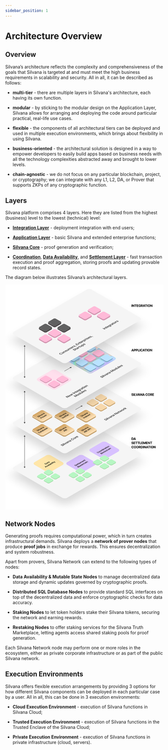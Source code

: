 ```yaml
---
sidebar_position: 1
---
```


# Architecture Overview

## Overview

Silvana’s architecture reflects the complexity and comprehensiveness of the goals that Silvana is targeted at and must meet the high business requirements in scalability and security. All in all, it can be described as follows:

* **multi-tier** - there are multiple layers in Silvana's architecture, each having its own function.

* **modular** - by sticking to the modular design on the Application Layer, Silvana allows for arranging and deploying the code around particular practical, real-life use cases.

* **flexible** - the components of all architectural tiers can be deployed and used in multiple execution environments, which brings about flexibility in using Silvana.

* **business-oriented** - the architectural solution is designed in a way to empower developers to easily build apps based on business needs with all the technology complexities abstracted away and brought to lower levels.

* **chain-agnostic** - we do not focus on any particular blockchain, project, or cryptography; we can integrate with any L1, L2, DA, or Prover that supports ZKPs of any cryptographic function.

## Layers

Silvana platform comprises 4 layers. Here they are listed from the highest (business) level to the lowest (technical) level: 

* [**Integration Layer**](/Documentation/architecture/Layers/integration-layer) - deployment integration with end users;

* [**Application Layer**](/Documentation/architecture/Layers/application-layer) - basic Silvana and extended enterprise functions;

* [**Silvana Core**](/Documentation/architecture/silvana-core/) - proof generation and verification;

* [**Coordination**](/Documentation/architecture/Layers/coordination-layer), [**Data Availability**](/Documentation/architecture/Layers/data-availability-layer), and [**Settlement Layer**](/Documentation/architecture/Layers/settlement-layer) - fast transaction execution and proof aggregation, storing proofs and updating provable record states.

The diagram below illustrates Silvana’s architectural layers.

![Silvana Architecture](./img/silvana-architecture.png)

## Network Nodes

Generating proofs requires computational power, which in turn creates infrastructural demands. Silvana deploys a **network of prover nodes** that produce **proof jobs** in exchange for rewards. This ensures decentralization and system robustness.

Apart from provers, Silvana Network can extend to the following types of nodes:

* **Data Availability & Mutable State Nodes** to manage decentralized data storage and dynamic updates governed by cryptographic proofs.

* **Distributed SQL Database Nodes** to provide standard SQL interfaces on top of the decentralized data and enforce cryptographic checks for data accuracy.

* **Staking Nodes** to let token holders stake their Silvana tokens, securing the network and earning rewards.

* **Restaking Nodes** to offer staking services for the Silvana Truth Marketplace, letting agents access shared staking pools for proof generation.

Each Silvana Network node may perform one or more roles in the ecosystem, either as private corporate infrastructure or as part of the public Silvana network.

## Execution Environments

Silvana offers flexible execution arrangements by providing 3 options for how different Silvana components can be deployed in each particular case by a user. All in all, this can be done in 3 execution environments:

* **Cloud Execution Environment** - execution of Silvana functions in Silvana Cloud;

* **Trusted Execution Environment** - execution of Silvana functions in the Trusted Enclave of the Silvana Cloud;

* **Private Execution Environment** - execution of Silvana functions in private infrastructure (cloud, servers).